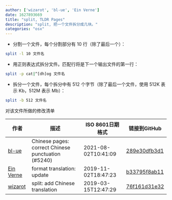 ```yaml
---
author: ['wizarot', 'bl-ue', 'Ein Verne']
date: 1627893669
title: "split, TLDR Pages"
description: "split, 把一个文件拆分成几块。"
categories: "osx"
---
```

- 分割一个文件，每个分割部分有 10 行（除了最后一个）：

```bash
split -l 10 文件名
```

- 用正则表达式拆分文件。匹配行将是下一个输出文件的第一行：

```bash
split -p cat|^[dh]og 文件名
```

- 拆分一个文件，每个拆分中有 512 个字节（除了最后一个文件，使用 512K 表示 Kb，512M 表示 Mb）：

```bash
split -b 512 文件名
```
对该文件所做的修改清单


作者 | 描述 | ISO 8601日期格式 | 链接到GitHub
------|-----|-----|-----
[bl-ue](mailto:54780737+bl-ue@users.noreply.github.com) | Chinese pages: correct Chinese punctuation (#5240) | 2021-08-02T10:41:09 | [289e30dfb3d1](https://github.com/tldr-pages/tldr/commit/289e30dfb3d1d73bade9e3610e12bfc90e9270ae)
[Ein Verne](mailto:einverne@gmail.com) | format translation: update | 2019-11-02T18:47:23 | [b33795f8ab11](https://github.com/tldr-pages/tldr/commit/b33795f8ab11d9b0b539e149d5f450af7a059b3a)
[wizarot](mailto:wizarot@qq.com) | split: add Chinese translation | 2019-03-15T12:47:29 | [76f161d31e32](https://github.com/tldr-pages/tldr/commit/76f161d31e32a06fad67612cda9e8cbfc04e6748)

